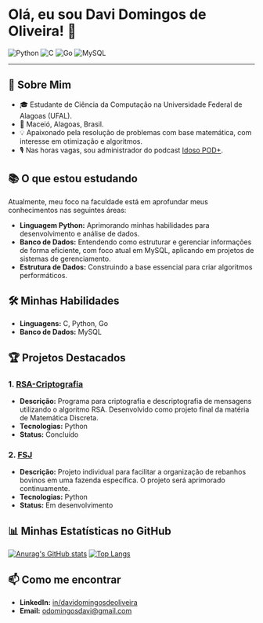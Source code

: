 # Olá, eu sou Davi Domingos de Oliveira! 👋

![Python](https://img.shields.io/badge/Python-3776AB?style=for-the-badge&logo=python&logoColor=white)
![C](https://img.shields.io/badge/C-00599C?style=for-the-badge&logo=c&logoColor=white)
![Go](https://img.shields.io/badge/Go-00ADD8?style=for-the-badge&logo=go&logoColor=white)
![MySQL](https://img.shields.io/badge/MySQL-005C84?style=for-the-badge&logo=mysql&logoColor=white)

---

## 🚀 Sobre Mim

*   🎓 Estudante de Ciência da Computação na Universidade Federal de Alagoas (UFAL).
*   📍 Maceió, Alagoas, Brasil.
*   💡 Apaixonado pela resolução de problemas com base matemática, com interesse em otimização e algoritmos.
*   🎙️ Nas horas vagas, sou administrador do podcast [Idoso POD+](URL_DO_PODCAST).

## 📚 O que estou estudando

Atualmente, meu foco na faculdade está em aprofundar meus conhecimentos nas seguintes áreas:

*   **Linguagem Python:** Aprimorando minhas habilidades para desenvolvimento e análise de dados.
*   **Banco de Dados:** Entendendo como estruturar e gerenciar informações de forma eficiente, com foco atual em MySQL, aplicando em projetos de sistemas de gerenciamento.
*   **Estrutura de Dados:** Construindo a base essencial para criar algoritmos performáticos.

## 🛠️ Minhas Habilidades

*   **Linguagens:** C, Python, Go
*   **Banco de Dados:** MySQL

## 🏆 Projetos Destacados

### 1. [RSA-Criptografia](https://github.com/Dom1ng0s/RSA-Criptografia)

*   **Descrição:** Programa para criptografia e descriptografia de mensagens utilizando o algoritmo RSA. Desenvolvido como projeto final da matéria de Matemática Discreta.
*   **Tecnologias:** Python
*   **Status:** Concluído

### 2. [FSJ](https://github.com/Dom1ng0s/FSJ)

*   **Descrição:** Projeto individual para facilitar a organização de rebanhos bovinos em uma fazenda específica. O projeto será aprimorado continuamente.
*   **Tecnologias:** Python
*   **Status:** Em desenvolvimento

## 📊 Minhas Estatísticas no GitHub

[![Anurag's GitHub stats](https://github-readme-stats.vercel.app/api?username=Dom1ng0s&show_icons=true&theme=radical)](https://github.com/anuraghazra/github-readme-stats)
[![Top Langs](https://github-readme-stats.vercel.app/api/top-langs/?username=Dom1ng0s&layout=compact&theme=radical)](https://github.com/anuraghazra/github-readme-stats)

## 📫 Como me encontrar

*   **LinkedIn:** [in/davidomingosdeoliveira](https://www.linkedin.com/in/davidomingosdeoliveira/)
*   **Email:** odomingosdavi@gmail.com

```
